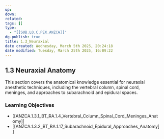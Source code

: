 ```yaml
---
up: 
down: 
related: 
tags: []
type:
  - "[[SUB.LO.C.PEX.ANZCA]]"
dg-publish: true
title: 1.3_Neuraxial
date created: Wednesday, March 5th 2025, 20:24:18
date modified: Tuesday, March 25th 2025, 16:09:22
---
```


## 1.3 Neuraxial Anatomy

This section covers the anatomical knowledge essential for neuraxial anesthetic techniques, including the vertebral column, spinal cord, meninges, and approaches to subarachnoid and epidural spaces.

### Learning Objectives

- [[ANZCA.1.3.1_BT_RA.1.4_Vertebral_Column_Spinal_Cord_Meninges_Anatomy]]
- [[ANZCA.1.3.2_BT_RA.1.17_Subarachnoid_Epidural_Approaches_Anatomy]]
